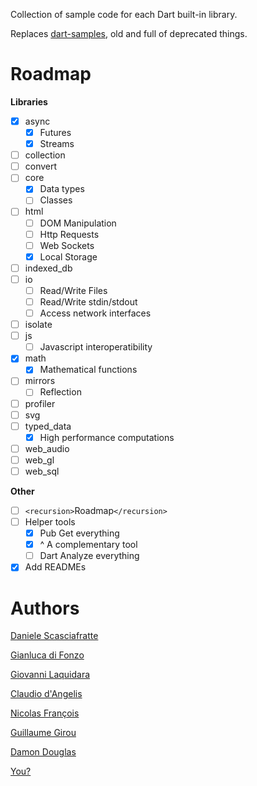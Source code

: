Collection of sample code for each Dart built-in library.

Replaces [dart-samples](https://github.com/claudiodangelis/dart-samples), old and full of deprecated things.

# Roadmap

**Libraries**

- [x] async
    - [x] Futures
    - [x] Streams
- [ ] collection
- [ ] convert
- [ ] core
    - [x] Data types
    - [ ] Classes
- [ ] html
    - [ ] DOM Manipulation
    - [ ] Http Requests
    - [ ] Web Sockets
    - [x] Local Storage
- [ ] indexed_db
- [ ] io
    - [ ] Read/Write Files
    - [ ] Read/Write stdin/stdout
    - [ ] Access network interfaces
- [ ] isolate
- [ ] js
    - [ ] Javascript interoperatibility
- [x] math
    - [x] Mathematical functions
- [ ] mirrors
    - [ ] Reflection
- [ ] profiler
- [ ] svg
- [ ] typed_data
    - [x] High performance computations
- [ ] web_audio
- [ ] web_gl
- [ ] web_sql

**Other**

- [ ] `<recursion>`Roadmap`</recursion>`
- [ ] Helper tools
    - [x] Pub Get everything
    - [x] ^ A complementary tool
    - [ ] Dart Analyze everything
- [x] Add READMEs

# Authors

[Daniele Scasciafratte](https://plus.google.com/+DanieleScasciafratteMte90Net)

[Gianluca di Fonzo](https://plus.google.com/111519599692726817569)

[Giovanni Laquidara](https://plus.google.com/+giovannilaquidara)

[Claudio d'Angelis](https://plus.google.com/+claudiodangelis)  

[Nicolas François](https://plus.google.com/106226789128312528511)

[Guillaume Girou](https://plus.google.com/115049522200141162219)

[Damon Douglas](https://plus.google.com/+DamonDouglas)

[You?](https://github.com/dartlang-italia/dart-libraries-samples/fork)
